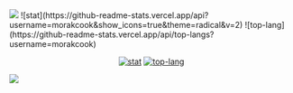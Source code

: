 <img src="https://capsule-render.vercel.app/api?type=waving&color=BDBDC8&height=150&section=header" />
![stat](https://github-readme-stats.vercel.app/api?username=morakcook&show_icons=true&theme=radical&v=2)
![top-lang](https://github-readme-stats.vercel.app/api/top-langs?username=morakcook)
<div align="center">

  <a href="">![stat](https://github-readme-stats.vercel.app/api?username=morakcook&show_icons=true&theme=radical&v=2)</a>
  <a href="">![top-lang](https://github-readme-stats.vercel.app/api/top-langs?username=morakcook)</a>

</div>
<img src="https://capsule-render.vercel.app/api?type=waving&color=BDBDC8&height=150&section=footer" />
